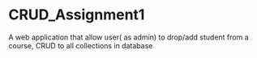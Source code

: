 # CRUD_Assignment1
A web application that allow user( as admin) to drop/add student from a course, CRUD to all collections in database
